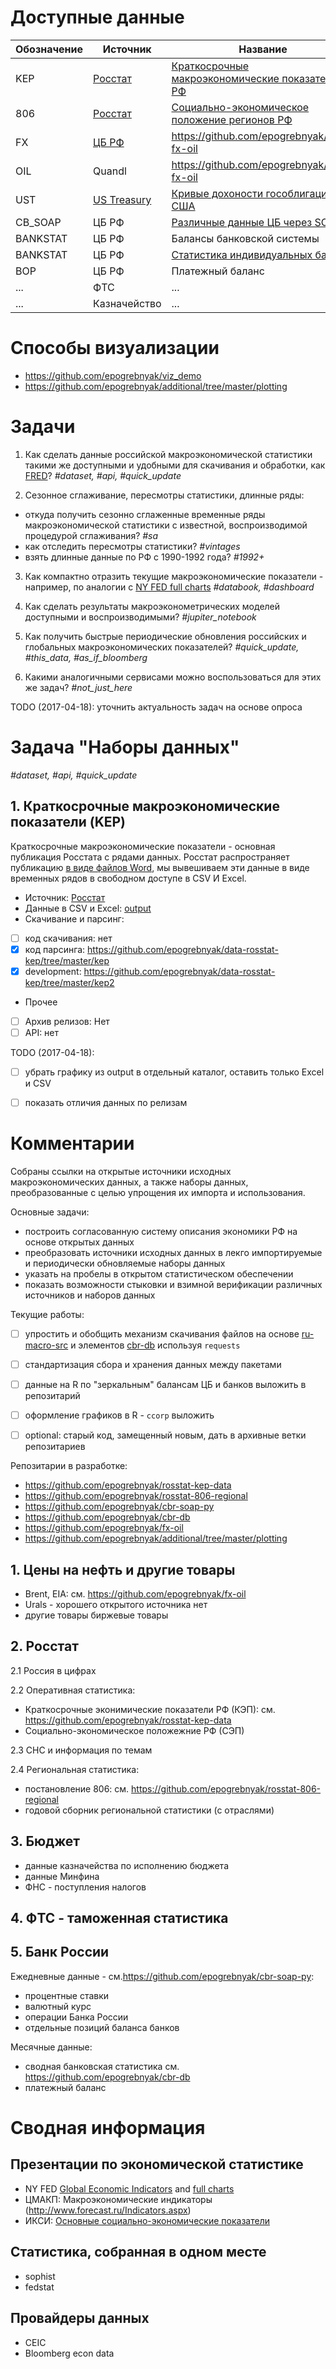 # Доступные данные

Обозначение   | Источник                   | Название
--------------|----------------------------|--------------------------------------------
KEP           | [Росстат][kep-src]         | [Краткосрочные макроэкономические показатели РФ][kep]
806           | [Росстат][806-src]         | [Социально-экономическое положение регионов РФ][806]
FX            | [ЦБ РФ][806-src]           | <https://github.com/epogrebnyak/data-fx-oil>
OIL           | Quandl                     | <https://github.com/epogrebnyak/data-fx-oil>
UST           | [US Treasury][ust-src]     | [Кривые дохоности гособлигаций США][ust]
CB_SOAP       | ЦБ РФ                      | [Различные данные ЦБ через SOAP](https://github.com/epogrebnyak/cbr-soap-py)
BANKSTAT      | ЦБ РФ                      | Балансы банковской системы
BANKSTAT      | ЦБ РФ                      | [Статистика индивидуальных банков](https://github.com/epogrebnyak/cbr-db)
BOP           | ЦБ РФ                      | Платежный баланс
...           | ФTC                        |  ...
...           | Казначейство               |  ...

[kep-src]: http://www.gks.ru/wps/wcm/connect/rosstat_main/rosstat/ru/statistics/publications/catalog/doc_1140080765391
[kep]: https://github.com/epogrebnyak/data-rosstat-kep

[806-src]: http://www.gks.ru/wps/wcm/connect/rosstat_main/rosstat/ru/statistics/publications/catalog/doc_1246601078438
[806]: https://github.com/epogrebnyak/rosstat-806-regional

[ust-src]: https://www.treasury.gov/resource-center/data-chart-center/interest-rates/Pages/TextView.aspx?data=yield
[ust]: https://github.com/epogrebnyak/ust

# Способы визуализации

- <https://github.com/epogrebnyak/viz_demo>
- <https://github.com/epogrebnyak/additional/tree/master/plotting>

# Задачи 

1. Как сделать данные российской макроэкономической статистики такими же доступными и удобными для скачивания и обработки, как [FRED](https://fred.stlouisfed.org/)? *#dataset, #api, #quick_update*

2. Сезонное сглаживание, пересмотры статистики, длинные ряды:  
 - откуда получить сезонно сглаженные временные ряды макроэкономической статистики с известной, 
   воспроизводимой процедурой сглаживания? *#sa* 
 - как отследить пересмотры статистики? *#vintages*
 - взять длинные данные по РФ с 1990-1992 года? *#1992+*

3. Как компактно отразить текущие макроэкономические показатели - например, по аналогии с [NY FED full charts](https://www.newyorkfed.org/medialibrary/media/research/directors_charts/global_all.pdf) *#databook, #dashboard*

4. Как сделать результаты макроэконометрических моделей доступными и воспроизводимыми? *#jupiter_notebook*

5. Как получить быстрые периодические обновления российских и глобальных макроэкономических показателей? *#quick_update, #this_data, #as_if_bloomberg*
   
6. Какими аналогичными сервисами можно воспользоваться для этих же задач? *#not_just_here*

TODO (2017-04-18): уточнить актуальность задач на основе опроса

# Задача "Наборы данных"

*#dataset, #api, #quick_update*

## 1. Краткосрочные макроэкономические показатели (KEP)

Краткосрочные макроэкономические показатели - основная публикация Росстата с рядами данных. Росстат распространяет публикацию [в виде файлов Word][rosstat-src], мы вывешиваем эти данные в виде временных рядов в свободном доступе в CSV И Excel. 

- Источник: [Росстат](http://www.gks.ru/wps/wcm/connect/rosstat_main/rosstat/ru/statistics/publications/catalog/doc_1140080765391)
- Данные в CSV и Excel: [output][tab-output]
- Скачивание и парсинг:
 - [ ] код скачивания: нет
 - [X] код парсинга: <https://github.com/epogrebnyak/data-rosstat-kep/tree/master/kep>
 - [X] development: <https://github.com/epogrebnyak/data-rosstat-kep/tree/master/kep2>

- Прочее
 - [ ] Архив релизов: Нет
 - [ ] API: нет

[rosstat-src]: http://www.gks.ru/wps/wcm/connect/rosstat_main/rosstat/ru/statistics/publications/catalog/doc_1140080765391
[tab-output]: https://github.com/epogrebnyak/data-rosstat-kep/tree/master/output

TODO (2017-04-18): 
- [ ] убрать графику из output в отдельный каталог, оставить только Excel и CSV
- [ ] показать отличия данных по релизам  



# Комментарии

Собраны ссылки на открытые источники исходных макроэкономических данных, а также наборы данных, преобразованные с целью упрощения их импорта и использования. 

Основные задачи:

- построить согласованную систему описания экономики РФ на основе открытых данных
- преобразовать источники исходных данных в лекго импортируемые и периодически обновляемые наборы данных 
- указать на пробелы в открытом статистическом обеспечении
- показать возможности стыковки и взимной верификации различных источников и наборов данных 

Текущие работы:
- [ ] упростить и обобщить механизм скачивания файлов на основе [ru-macro-src](https://github.com/epogrebnyak/ru-macro-src/tree/master/files) и элементов 
[cbr-db](https://github.com/epogrebnyak/cbr-db) используя ```requests```
- [ ] стандартизация сбора и хранения данных между пакетами
- [ ] данные на R по "зеркальным" балансам ЦБ и банков выложить в репозитарий 
- [ ] оформление графиков в R - ```ccorp``` выложить
- [ ] optional: старый код, замещенный новым, дать в архивные ветки репозитариев


Репозитарии в разработке:

- <https://github.com/epogrebnyak/rosstat-kep-data>
- <https://github.com/epogrebnyak/rosstat-806-regional>
- <https://github.com/epogrebnyak/cbr-soap-py>
- <https://github.com/epogrebnyak/cbr-db>
- <https://github.com/epogrebnyak/fx-oil>
- <https://github.com/epogrebnyak/additional/tree/master/plotting>

## 1. Цены на нефть и другие товары 
 - Brent, EIA: см. <https://github.com/epogrebnyak/fx-oil>
 - Urals - хорошего открытого источника нет
 - другие товары биржевые товары

## 2. Росстат

2.1 Россия в цифрах 

2.2 Оперативная статистика:

 - Краткосрочные эконимические показатели РФ (КЭП): см. <https://github.com/epogrebnyak/rosstat-kep-data>
 - Социально-экономическое положежние РФ (СЭП)

2.3 СНС и информация по темам 
 
2.4 Региональная статистика:
 - постановление 806: см. <https://github.com/epogrebnyak/rosstat-806-regional>
 - годовой сборник региональной статистики (с отраслями)

## 3. Бюджет
- данные казначейства по исполнению бюджета
- данные Минфина
- ФНС - поступления налогов

## 4. ФTC - таможенная статистика

## 5. Банк России

Ежедневные данные - см.<https://github.com/epogrebnyak/cbr-soap-py>: 
- процентные ставки
- валютный курс
- операции Банка России 
- отдельные позиций баланса банков

Месячные данные:
- сводная банковская статистика см. <https://github.com/epogrebnyak/cbr-db>
- платежный баланс

# Сводная информация

## Презентации по экономической статистике
 - NY FED [Global Economic Indicators](https://www.newyorkfed.org/research/global_economy/globalindicators.html) and [full charts](https://www.newyorkfed.org/medialibrary/media/research/directors_charts/global_all.pdf)
 - ЦМАКП: Макроэкономические индикаторы (http://www.forecast.ru/Indicators.aspx)
 - ИКСИ: [Основные социально-экономические показатели](http://www.icss.ac.ru/macro/)

## Статистика, собранная в одном месте
 - sophist
 - fedstat
 
## Провайдеры данных
- CEIC
- Bloomberg econ data
